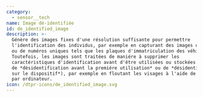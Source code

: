 ```yaml
---
category:
  - sensor__tech
name: Image dé-identifiée
id: de_identified_image
description: >-
  Génère des images fixes d'une résolution suffisante pour permettre
  l'identification des individus, par exemple en capturant des images de visages
  ou de numéros uniques tels que les plaques d'immatriculation des véhicules.
  Toutefois, les images sont traitées de maniére à supprimer les
  caractéristiques d'identification avant d'être utilisées ou stockées (on parle
  de *désidentification avant la premiére utilisation* ou de *désidentification
  sur le dispositif*), par exemple en floutant les visages à l'aide de la vision
  par ordinateur.
icon: /dtpr-icons/de_identified_image.svg
---
```



